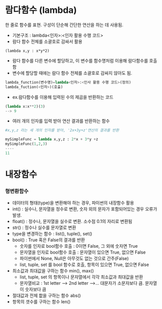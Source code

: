 # 람다함수 (lambda)

한 줄로 함수를 표현. 구성이 단순해 간단한 연산을 하는 데 사용됨.

- 기본구조 : lambda<인자>:<인자 활용 수행 코드>
- 람다 함수 전체를 소괄호로 감싸서 활용

``` )python
(lambda x,y : x*y*2)
```

- 람다 함수를 다른 변수에 할당하고, 이 변수를 함수명처럼 이용해 람다함수를 호출함
- 변수에 할당할 때에는 람다 함수 전체를 소괄호로 감싸지 않아도 됨. 

```python
lambda_function(변수명)=lambda<인자>:<인사 활용 수행 코드>(정의)
lambda_fuction(<인자>)(호출)
```

- ex.람다함수를 이용해 입력된 수의 제곱을 반환하는 코드 

```python
(lambda x:x**2)(3)
--> 9
```

- 여러 개의 인자를 입력 받아 연산 결과를 반환하는 함수 

```python
#x,y,z 라는 세 개의 인자를 받아, '2x+3y+z'연산의 결과를 반환 

mySimpleFunc = lambda x,y,z : 2*x + 3*y +z
mySimpleFunc(1,2,3)
----
11
```



# 내장함수

### 형변환함수

- 데이터의 형태(type)을 변환해야 하는 경우, 파이썬의 내장함수 활용 
- int() : 실수나, 문자열을 정수로 변환, 숫자 외의 문자가 포함되어있는 경우 오류가 발생.
- float() : 정수나, 문자열을 실수로 변환. 소수점 0.1의 자리로 변환됨
- str() : 정수나 실수를 문자열로 변환 
- type을 변경하는 함수 : list(), tuple(), set()
- bool() : True 혹은 False의 결과를 반환
  - 숫자를 인자로 bool함수 호출 : 0이면 False, 그 외에 숫자면 True
  - 문자열을 인자로 bool함수 호출 : 문자열이 있으면 True, 없으면 False
  - 파이썬에서 None, Null은 아무것도 없는 것으로 간주(False)
  - list, tuple, set 를 bool 함수로 호출, 항목이 있으면 True, 없으면 False
- 최소값과 최대값을 구하는 함수  min(), max()
  - list, tuple, set 의 항목이나 문자열에서 각각 최소값과 최대값을 반환 
  - 문자열비교 : 1st letter --> 2nd letter -->... 대문자가 소문자보다 큼. 문자열이 숫자보다 큼
- 절대값과 전체 핪을 구하는 함수 abs()
- 항목의 갯수를 구하는 함수 len()

